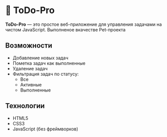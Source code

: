 # 📝 ToDo-Pro

**ToDo-Pro** — это простое веб-приложение для управления задачами на чистом JavaScript. 
Выполненое вкачестве Pet-проекта

##  Возможности

- Добавление новых задач
- Пометка задач как выполненные
- Удаление задач
- Фильтрация задач по статусу:
  - Все
  - Активные
  - Выполненные

##  Технологии

- HTML5
- CSS3
- JavaScript (без фреймворков)

